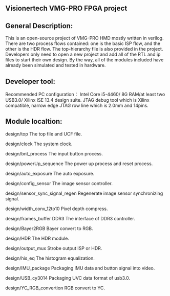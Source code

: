## Visionertech VMG-PRO FPGA project
## General Description:
This is an open-source project of VMG-PRO HMD mostly written in verilog. There are two process flows contained: one is the basic ISP flow, and the other is the HDR flow.
The top-hierarchy file is also provided in the project. Developers only need to open a new project and add all of the RTL and ip files to start their own design. By the way, all of the modules included have already been simulated and tested in hardware.

## Developer tool:
Recommended PC configuration： Intel Core i5-4460/ 8G RAM/at least two USB3.0/ Xilinx ISE 13.4 design suite.
JTAG debug tool which is Xilinx compatible, narrow edge JTAG row line which is 2.0mm and 14pins.

## Module localtion:
design/top
The top file and UCF file.

design/clock
The system clock.

design/bnt_process
The input button process.

design/powerUp_sequence
The power up process and reset process.

design/auto_exposure
The auto exposure.

design/config_sensor
The image sensor controller.

design/sensor_sync_signal_regen
Regenerate image sensor synchronizing signal.

design/width_conv_12to10
Pixel depth compress.

design/frames_buffer DDR3
The interface of DDR3 controller.

design/Bayer2RGB
Bayer convert to RGB.

design/HDR
The HDR module.

design/output_mux
Strobe output ISP or HDR.

design/his_eq
The histogram equalization.

design/IMU_package
Packaging IMU data and button signal into video.

design/USB_cy3014
Packaging UVC data format of usb3.0.

design/YC_RGB_convertion
RGB convert to YC.
